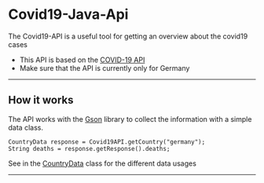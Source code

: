 # Covid19-Java-Api

The Covid19-API is a useful tool for getting an overview about the covid19 cases

- This API is based on the [COVID-19 API](https://corona-zahlen.org)
- Make sure that the API is currently only for Germany

---

## How it works

The API works with the [Gson](https://github.com/google/gson) library to collect the information with a simple data
class.

```
CountryData response = Covid19API.getCountry("germany");
String deaths = response.getResponse().deaths;
```

See in
the [CountryData](https://github.com/ZeusSeinGrossopa/Covid19-Java-API/blob/master/src/main/java/de/zeus/covid19/http/CountryData.java)
class for the different data usages

---